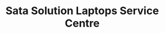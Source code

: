 ---
title: "Sata Solution Laptops Service Centre"
url: /accra/sata-solution-laptops-service-centre/
shop: computer
---